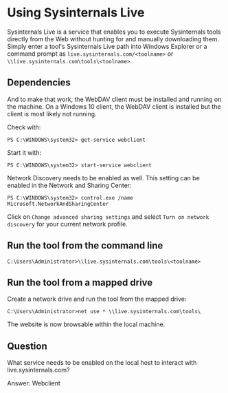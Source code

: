 # Using Sysinternals Live

Sysinternals Live is a service that enables you to execute Sysinternals tools directly from the Web without hunting 
for and manually downloading them. Simply enter a tool's Sysinternals Live path into Windows Explorer or a command 
prompt as `live.sysinternals.com/<toolname>` or `\\live.sysinternals.com\tools\<toolname>`.

## Dependencies

And to make that work, the WebDAV client must be installed and running on the machine. On a Windows 10 client, the 
WebDAV client is installed but the client is most likely not running.

Check with:

    PS C:\WINDOWS\system32> get-service webclient

Start it with:

    PS C:\WINDOWS\system32> start-service webclient

Network Discovery needs to be enabled as well. This setting can be enabled in the Network and Sharing Center:

    PS C:\WINDOWS\system32> control.exe /name Microsoft.NetworkAndSharingCenter

Click on `Change advanced sharing settings` and select `Turn on network discovery` for your current network profile.

## Run the tool from the command line

    C:\Users\Administrator>\\live.sysinternals.com\tools\<toolname>

## Run the tool from a mapped drive

Create a network drive and run the tool from the mapped drive:

    C:\Users\Administrator>net use * \\live.sysinternals.com\tools\

The website is now browsable within the local machine.

## Question

What service needs to be enabled on the local host to interact with live.sysinternals.com? 

Answer: Webclient
